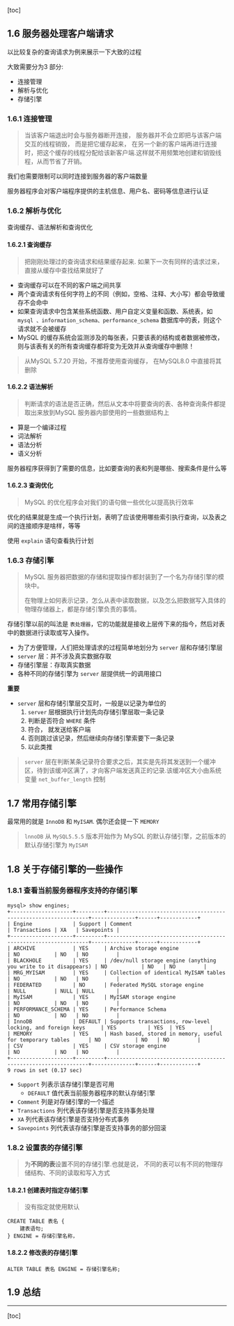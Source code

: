 [toc]

## 1.6 服务器处理客户端请求

以比较复杂的查询请求为例来展示一下大致的过程

大致需要分为3 部分:

+ 连接管理
+ 解析与优化
+ 存储引擎

### 1.6.1 连接管理

> 当该客户端退出时会与服务器断开连接， 服务器并不会立即把与该客户端交互的线程销毁， 而是把它缓存起来， 在另一个新的客户端再进行连接时，把这个缓存的线程分配给该新客户端.这样就不用频繁地创建和销毁线程，从而节省了开销。

我们也需要限制可以同时连接到服务器的客户端数量

服务器程序会对客户端程序提供的主机信息、用户名、密码等信息进行认证

### 1.6.2 解析与优化

查询缓存、语法解析和查询优化

#### 1.6.2.1 查询缓存

> 把刚刚处理过的查询请求和结果缓存起来. 如果下一次有同样的请求过来，直接从缓存中查找结果就好了

+ 查询缓存可以在不同的客户端之间共享
+ 两个查询请求有任何字符上的不同（例如，空格、注释、大小写）都会导致缓存不会命中
+ 如果查询请求中包含某些系统函数、用户自定义变量和函数、系统表，如 `mysql 、information_schema、performance_schema` 数据库中的表，则这个请求就不会被缓存
+ MySQL 的缓存系统会监测涉及的每张表，只要该表的结构或者数据被修改，则与该表有关的所有查询缓存都将变为无效并从查询缓存中删除！

> 从MySQL 5.7.20 开始，不推荐使用查询缓存， 在MySQL8.0 中直接将其删除

#### 1.6.2.2 语法解析

> 判断请求的语法是否正确，然后从文本中将要查询的表、各种查询条件都提取出来放到MySQL 服务器内部使用的一些数据结构上

+ 算是一个编译过程
+ 词法解析
+ 语法分析
+ 语义分析

服务器程序获得到了需要的信息，比如要查询的表和列是哪些、搜索条件是什么等

#### 1.6.2.3 查询优化

> MySQL 的优化程序会对我们的语句做一些优化以提高执行效率

优化的结果就是生成一个执行计划，表明了应该使用哪些索引执行查询，以及表之间的连接顺序是啥样，等等

使用 `explain` 语句查看执行计划

### 1.6.3 存储引擎

> MySQL 服务器把数据的存储和提取操作都封装到了一个名为存储引擎的模块中。
>
> 在物理上如何表示记录，怎么从表中读取数据，以及怎么把数据写入具体的物理存储器上，都是存储引擎负责的事情。

存储引擎以前的叫法是 `表处理器`，它的功能就是接收上层传下来的指今，然后对表中的数据进行读取或写入操作。

+ 为了方便管理，人们把处理请求的过程简单地划分为 `server` 层和存储引擎层
+ `server` 层：并不涉及真实数据存取
+ 存储引擎层：存取真实数据
+ 各种不同的存储引擎为 `server` 层提供统一的调用接口

**重要**

+ `server` 层和存储引擎层交互时，一般是以记录为单位的
    1. `server` 层根据执行计划先向存储引擎层取一条记录
    2. 判断是否符合 `WHERE` 条件
    3. 符合， 就发送给客户端
    4. 否则跳过该记录，然后继续向存储引擎索要下一条记录
    5. 以此类推

> `server` 层在判断某条记录符合要求之后，其实是先将其发送到一个缓冲区，待到该缓冲区满了，才向客户端发送真正的记录.该缓冲区大小由系统变量 `net_buffer_length` 控制

## 1.7 常用存储引擎

最常用的就是 `InnoDB` 和 `MyISAM`. 偶尔还会提一下 `MEMORY`

> `lnnoDB` 从 `MySQL5.5.5` 版本开始作为 MySQL 的默认存储引擎，之前版本的默认存储引擎为 `MyISAM`

## 1.8 关于存储引擎的一些操作

### 1.8.1 查看当前服务器程序支持的存储引擎

```mysql
mysql> show engines;
+--------------------+---------+----------------------------------------------------------------+--------------+------+------------+
| Engine             | Support | Comment                                                        | Transactions | XA   | Savepoints |
+--------------------+---------+----------------------------------------------------------------+--------------+------+------------+
| ARCHIVE            | YES     | Archive storage engine                                         | NO           | NO   | NO         |
| BLACKHOLE          | YES     | /dev/null storage engine (anything you write to it disappears) | NO           | NO   | NO         |
| MRG_MYISAM         | YES     | Collection of identical MyISAM tables                          | NO           | NO   | NO         |
| FEDERATED          | NO      | Federated MySQL storage engine                                 | NULL         | NULL | NULL       |
| MyISAM             | YES     | MyISAM storage engine                                          | NO           | NO   | NO         |
| PERFORMANCE_SCHEMA | YES     | Performance Schema                                             | NO           | NO   | NO         |
| InnoDB             | DEFAULT | Supports transactions, row-level locking, and foreign keys     | YES          | YES  | YES        |
| MEMORY             | YES     | Hash based, stored in memory, useful for temporary tables      | NO           | NO   | NO         |
| CSV                | YES     | CSV storage engine                                             | NO           | NO   | NO         |
+--------------------+---------+----------------------------------------------------------------+--------------+------+------------+
9 rows in set (0.17 sec)
```

+ `Support` 列表示该存储引擎是否可用
  + `DEFAULT` 值代表当前服务器程序的默认存储引擎
+ `Comment` 列是对存储引擎的一个描述
+ `Transactions` 列代表该存储引擎是否支持事务处理 
+ `XA` 列代表该存储引擎是否支持分布式事务
+ `Savepoints` 列代表该存储引擎是否支持事务的部分回滚

### 1.8.2 设置表的存储引擎

> 为**不同的表**设置不同的存储引擎.也就是说， 不同的表可以有不同的物理存储结构、不同的读取和写入方式

#### 1.8.2.1 创建表时指定存储引擎

> 没有指定就使用默认

```mysql
CREATE TABLE 表名 {
	建表语句;
} ENGINE = 存储引擎名称，
```

#### 1.8.2.2 修改表的存储引擎

```mysql
ALTER TABLE 表名 ENGINE = 存储引擎名称;
```

## 1.9 总结

------



[toc]

